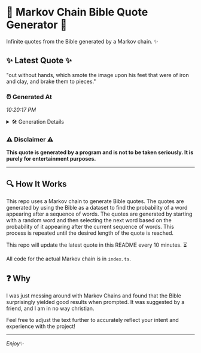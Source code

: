 # 📖 Markov Chain Bible Quote Generator 📖

Infinite quotes from the Bible generated by a Markov chain. ✨

## ✨ Latest Quote ✨
"out without hands, which smote the image upon his feet that were of iron and clay, and brake them to pieces."

### ⏰ Generated At
*10:20:17 PM*

<details>
    <summary>🛠️ Generation Details</summary>
    <p>
        <strong>🌱 Seed:</strong> out<br>
        <strong>🔄 Iterations:</strong> 20<br>
        <strong>📜 Context History:</strong><br>[ out ]: without<br>[ out, without ]: hands,<br>[ out, without, hands, ]: which<br>[ out, without, hands,, which ]: smote<br>[ out, without, hands,, which, smote ]: the<br>[ out, without, hands,, which, smote, the ]: image<br>[ without, hands,, which, smote, the, image ]: upon<br>[ hands,, which, smote, the, image, upon ]: his<br>[ which, smote, the, image, upon, his ]: feet<br>[ smote, the, image, upon, his, feet ]: that<br>[ the, image, upon, his, feet, that ]: were<br>[ image, upon, his, feet, that, were ]: of<br>[ upon, his, feet, that, were, of ]: iron<br>[ his, feet, that, were, of, iron ]: and<br>[ feet, that, were, of, iron, and ]: clay,<br>[ that, were, of, iron, and, clay, ]: and<br>[ were, of, iron, and, clay,, and ]: brake<br>[ of, iron, and, clay,, and, brake ]: them<br>[ iron, and, clay,, and, brake, them ]: to<br>[ and, clay,, and, brake, them, to ]: pieces.<br>
    </p>
</details>

### ⚠️ Disclaimer ⚠️
**This quote is generated by a program and is not to be taken seriously. It is purely for entertainment purposes.**

---

## 🔍 How It Works

This repo uses a Markov chain to generate Bible quotes. The quotes are generated by using the Bible as a dataset to find the probability of a word appearing after a sequence of words. The quotes are generated by starting with a random word and then selecting the next word based on the probability of it appearing after the current sequence of words. This process is repeated until the desired length of the quote is reached.

This repo will update the latest quote in this README every 10 minutes. ⏳

All code for the actual Markov chain is in `index.ts`.

## ❓ Why

I was just messing around with Markov Chains and found that the Bible surprisingly yielded good results when prompted. 
It was suggested by a friend, and I am in no way christian.

Feel free to adjust the text further to accurately reflect your intent and experience with the project!

---

*Enjoy*✨
